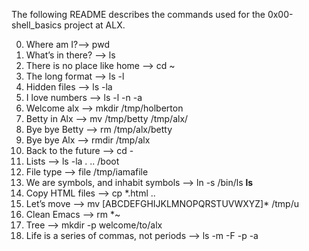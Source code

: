 The following README describes the commands used for the 0x00-shell_basics project at ALX. 

0. Where am I?--> pwd 
1. What’s in there? --> ls
2. There is no place like home --> cd  ~
3. The long format --> ls -l
4. Hidden files --> ls -la
5. I love numbers --> ls -l -n -a
6. Welcome alx --> mkdir /tmp/holberton
7. Betty in Alx --> mv /tmp/betty /tmp/alx/
8. Bye bye Betty --> rm /tmp/alx/betty
9. Bye bye Alx --> rmdir /tmp/alx
10. Back to the future --> cd -
11. Lists --> ls -la . .. /boot
12. File type --> file /tmp/iamafile
13. We are symbols, and inhabit symbols --> ln -s /bin/ls __ls__
14. Copy HTML files --> cp *.html ..
15. Let’s move --> mv [ABCDEFGHIJKLMNOPQRSTUVWXYZ]* /tmp/u
16. Clean Emacs --> rm *~
17. Tree --> mkdir -p welcome/to/alx
18. Life is a series of commas, not periods --> ls -m -F -p -a
